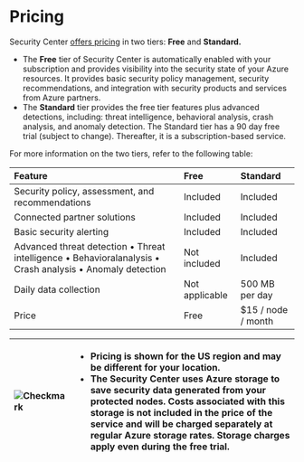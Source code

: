 # Pricing

Security Center [offers pricing](https://azure.microsoft.com/en-us/pricing/details/security-center/) in two tiers: **Free** and **Standard.**

* The **Free** tier of Security Center is automatically enabled with your subscription and provides visibility into the security state of your Azure resources. It provides basic security policy management, security recommendations, and integration with security products and services from Azure partners.
* The **Standard** tier provides the free tier features plus advanced detections, including: threat intelligence, behavioral analysis, crash analysis, and anomaly detection. The Standard tier has a 90 day free trial \(subject to change\). Thereafter, it is a subscription-based service.

For more information on the two tiers, refer to the following table:

| Feature | Free | Standard |
| :--- | :--- | :--- |
| Security policy, assessment, and recommendations | Included | Included |
| Connected partner solutions | Included | Included |
| Basic security alerting | Included | Included |
| Advanced threat detection • Threat intelligence • Behavioralanalysis • Crash analysis • Anomaly detection | Not included | Included |
| Daily data collection | Not applicable | 500 MB per day |
| Price | Free | $15 / node / month |

<table>
  <thead>
    <tr>
      <th style="text-align:left">
        <img src="https://prod-edxapp.edx-cdn.org/assets/courseware/v1/f0fcce0131853bcf4dc919a3dd61834d/asset-v1:Microsoft+AZURE208x+3T2018+type@asset+block/CheckMarkWhite.png"
        alt="Checkmark" />
      </th>
      <th style="text-align:left">
        <ul>
          <li>Pricing is shown for the US region and may be different for your location.</li>
          <li>The Security Center uses Azure storage to save security data generated
            from your protected nodes. Costs associated with this storage is not included
            in the price of the service and will be charged separately at regular Azure
            storage rates. Storage charges apply even during the free trial.</li>
        </ul>
      </th>
    </tr>
  </thead>
  <tbody></tbody>
</table>